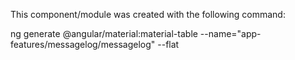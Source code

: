This component/module was created with the following command:

ng generate @angular/material:material-table  --name="app-features/messagelog/messagelog" --flat